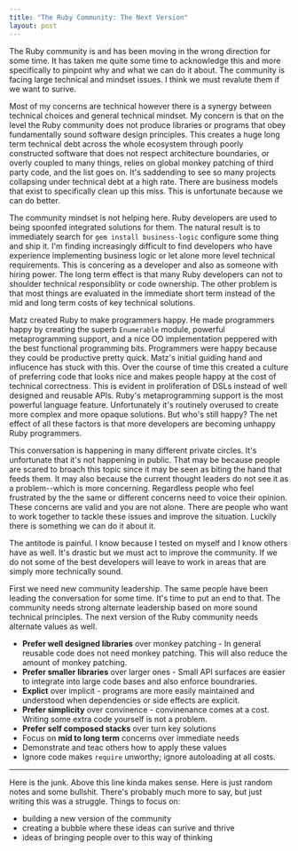 ```yaml
---
title: "The Ruby Community: The Next Version"
layout: post
---
```


The Ruby community is and has been moving in the wrong direction for
some time. It has taken me quite some time to acknowledge this and
more specifically to pinpoint why and what we can do it about. The
community is facing large technical and mindset issues. I think we
must revalute them if we want to surive.

Most of my concerns are technical however there is a synergy between
technical choices and general technical mindset. My concern is that on
the level the Ruby community does not produce libraries or programs
that obey fundamentally sound software design principles. This creates
a huge long term technical debt across the whole ecosystem through
poorly constructed software that does not respect architecture
boundaries, or overly coupled to many things, relies on global monkey
patching of third party code, and the list goes on. It's saddending to
see so many projects collapsing under technical debt at a high rate.
There are business models that exist to specifically clean up this
miss. This is unfortunate because we can do better.

The community mindset is not helping here. Ruby developers are used to
being spoonfed integrated solutions for them. The natural result is to
immediately search for `gem install business-logic` configure some
thing and ship it. I'm finding increasingly difficult to find
developers who have experience implementing business logic or let
alone more level technical requirements. This is concering as a
developer and also as someone with hiring power. The long term effect
is that many Ruby developers can not to shoulder technical
responsiblity or code ownership. The other problem is that most things
are evaluated in the immediate short term instead of the mid and long
term costs of key technical solutions.

Matz created Ruby to make programmers happy. He made programmers happy
by creating the superb `Enumerable` module, powerful metaprogramming
support, and a nice OO implementation peppered with the best
functional programming bits. Programmers were happy because they could
be productive pretty quick. Matz's initial guiding hand and influcence
has stuck with this. Over the course of time this created a culture of
preferring code that looks nice and makes people happy at the cost of
technical correctness. This is evident in proliferation of DSLs
instead of well designed and reusable APIs. Ruby's metaprogramming
support is the most powerful language feature. Unfortunately it's
routinely overused to create more complex and more opaque solutions.
But who's still happy? The net effect of all these factors is that
more developers are becoming unhappy Ruby programmers.

This conversation is happening in many different private circles. It's
unfortunate that it's not happening in public. That may be because
people are scared to broach this topic since it may be seen as biting
the hand that feeds them. It may also because the current thought
leaders do not see it as a problem--which is more concerning.
Regardless people who feel frustrated by the the same or different
concerns need to voice their opinion. These concerns are valid and you
are not alone. There are people who want to work together to tackle
these issues and improve the situation. Luckily there is something we
can do it about it.

The antitode is painful. I know because I tested on myself and I know
others have as well. It's drastic but we must act to improve the
community. If we do not some of the best developers will leave to work
in areas that are simply more technically sound.

First we need new community leadership. The same people have been
leading the conversation for some time. It's time to put an end to
that. The community needs strong alternate leadership based on more
sound technical principles. The next version of the Ruby community
needs alternate values as well.

* **Prefer well designed libraries** over monkey patching - In general
	reusable code does not need monkey patching. This will also reduce
	the amount of monkey patching.
* **Prefer smaller libraries** over larger ones - Small API surfaces
	are easier to integrate into large code bases and also enforce
	boundraries.
* **Explict** over implicit - programs are more easily
	maintained and understood when dependencies or side effects are
	explicit.
* **Prefer simplicity** over convinence - convinenance comes at a
	cost. Writing some extra code yourself is not a problem.
*	**Prefer self composed stacks** over turn key solutions
* Focus on **mid to long term** concerns over immediate needs
* Demonstrate and teac others how to apply these values
* Ignore code makes `require` unworthy; ignore autoloading at all
	costs.

------------------------------------------------------------------

Here is the junk. Above this line kinda makes sense. Here is just
random notes and some bullshit. There's probably much more to say, but
just writing this was a struggle. Things to focus on:

* building a new version of the community
* creating a bubble where these ideas can surive and thrive
* ideas of bringing people over to this way of thinking
